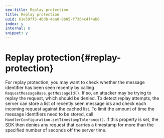 ```yaml
---
seo-title: Replay protection
title: Replay protection
uuid: 61e59ff3-46db-4aa0-8b05-f7364c4f4ab0
index: y
internal: n
snippet: y
---
```


# Replay protection{#replay-protection}

For replay protection, you may want to check whether the message identifier has been seen recently by calling `RequestMessageBase.getMessageId()`. If so, an attacker may be trying to replay the request, which should be denied. To detect replay attempts, the server can store a list of recently seen message ids and check each incoming request against the cached list. To limit the amount of time the message identifiers need to be stored, call `HandlerConfiguration.setTimestampTolerance()`. If this property is set, the SDK then denies any request that carries a timestamp for more than the specified number of seconds off the server time. 
